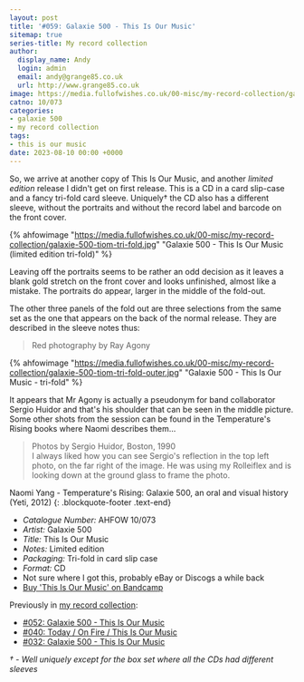 ```yaml
---
layout: post
title: '#059: Galaxie 500 - This Is Our Music'
sitemap: true
series-title: My record collection 
author:
  display_name: Andy
  login: admin
  email: andy@grange85.co.uk
  url: http://www.grange85.co.uk
image: https://media.fullofwishes.co.uk/00-misc/my-record-collection/galaxie-500-tiom-tri-fold.jpg
catno: 10/073
categories:
- galaxie 500
- my record collection
tags:
- this is our music
date: 2023-08-10 00:00 +0000
---
```

So, we arrive at another copy of This Is Our Music, and another _limited edition_ release I didn't get on first release. This is a CD in a card slip-case and a fancy tri-fold card sleeve. Uniquely&dagger; the CD also has a different sleeve, without the portraits and without the record label and barcode on the front cover.

{% ahfowimage "https://media.fullofwishes.co.uk/00-misc/my-record-collection/galaxie-500-tiom-tri-fold.jpg" "Galaxie 500 - This Is Our Music (limited edition tri-fold)" %}

Leaving off the portraits seems to be rather an odd decision as it leaves a blank gold stretch on the front cover and looks unfinished, almost like a mistake. The portraits do appear, larger in the middle of the fold-out.

The other three panels of the fold out are three selections from the same set as the one that appears on the back of the normal release. They are described in the sleeve notes thus:

> Red photography by Ray Agony

{% ahfowimage "https://media.fullofwishes.co.uk/00-misc/my-record-collection/galaxie-500-tiom-tri-fold-outer.jpg" "Galaxie 500 - This Is Our Music - tri-fold" %}

It appears that Mr Agony is actually a pseudonym for band collaborator Sergio Huidor and that's his shoulder that can be seen in the middle picture. Some other shots from the session can be found in the Temperature's Rising books where Naomi describes them...

> Photos by Sergio Huidor, Boston, 1990  
> I always liked how you can see Sergio's reflection in the top left photo, on the far right of the image. He was using my Rolleiflex and is looking down at the ground glass to frame the photo.

Naomi Yang - Temperature's Rising: Galaxie 500, an oral and visual history (Yeti, 2012)
{: .blockquote-footer .text-end}



 - *Catalogue Number:* AHFOW 10/073
 - *Artist:* Galaxie 500
 - *Title:* This Is Our Music
 - *Notes:* Limited edition
 - *Packaging:* Tri-fold in card slip case
 - *Format:* CD
 - Not sure where I got this, probably eBay or Discogs a while back
 - [Buy 'This Is Our Music' on Bandcamp](https://galaxie500.bandcamp.com/album/this-is-our-music)

Previously in [my record collection](/category/my-record-collection):
 - [#052: Galaxie 500 - This Is Our Music]()
 - [#040: Today / On Fire / This Is Our Music]()
 - [#032: Galaxie 500 - This Is Our Music]()

_&dagger; - Well uniquely except for the box set where all the CDs had different sleeves_
